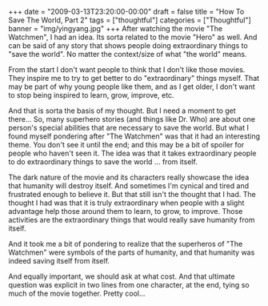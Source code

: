 +++
date = "2009-03-13T23:20:00-00:00"
draft = false
title = "How To Save The World, Part 2"
tags = ["thoughtful"]
categories = ["Thoughtful"]
banner = "img/yingyang.jpg"
+++
After watching the movie "The Watchmen", I had an idea.  Its sorta related to the movie "Hero" as well.  And can be said of any story that shows people doing extraordinary things to "save the world".  No matter the context/size of what "the world" means.

From the start I don't want people to think that I don't like those movies.  They inspire me to try to get better to do "extraordinary" things myself.  That may be part of why young people like them, and as I get older, I don't want to stop being inspired to learn, grow, improve, etc.

And that is sorta the basis of my thought.  But I need a moment to get there...  So, many superhero stories (and things like Dr. Who) are about one person's special abilities that are necessary to save the world.  But what I found myself pondering after "The Watchmen" was that it had an interesting theme.  You don't see it until the end; and this may be a bit of spoiler for people who haven't seen it.  The idea was that it takes extraordinary people to do extraordinary things to save the world ... from itself.

The dark nature of the movie and its characters really showcase the idea that humanity will destroy itself.  And sometimes I'm cynical and tired and frustrated enough to believe it.  But that still isn't the thought that I had.  The thought I had was that it is truly extraordinary when people with a slight advantage help those around them to learn, to grow, to improve.  Those activities are the extraordinary things that would really save humanity from itself.

And it took me a bit of pondering to realize that the superheros of "The Watchmen" were symbols of the parts of humanity, and that humanity was indeed saving itself from itself.

And equally important, we should ask at what cost.  And that ultimate question was explicit in two lines from one character, at the end, tying so much of the movie together.  Pretty cool...
